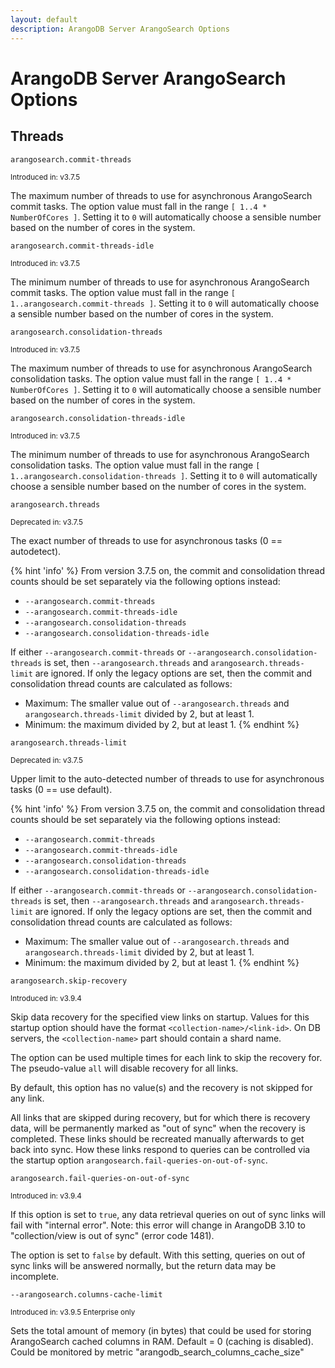 ```yaml
---
layout: default
description: ArangoDB Server ArangoSearch Options
---
```

# ArangoDB Server ArangoSearch Options

## Threads

`arangosearch.commit-threads`

<small>Introduced in: v3.7.5</small>

The maximum number of threads to use for asynchronous ArangoSearch commit tasks.
The option value must fall in the range `[ 1..4 * NumberOfCores ]`.
Setting it to `0` will automatically choose a sensible number based on the
number of cores in the system.

`arangosearch.commit-threads-idle`

<small>Introduced in: v3.7.5</small>

The minimum number of threads to use for asynchronous ArangoSearch commit tasks.
The option value must fall in the range `[ 1..arangosearch.commit-threads ]`.
Setting it to `0` will automatically choose a sensible number based on the
number of cores in the system.

`arangosearch.consolidation-threads`

<small>Introduced in: v3.7.5</small>

The maximum number of threads to use for asynchronous ArangoSearch
consolidation tasks.
The option value must fall in the range `[ 1..4 * NumberOfCores ]`.
Setting it to `0` will automatically choose a sensible number based on the
number of cores in the system.

`arangosearch.consolidation-threads-idle`

<small>Introduced in: v3.7.5</small>

The minimum number of threads to use for asynchronous ArangoSearch
consolidation tasks.
The option value must fall in the range `[ 1..arangosearch.consolidation-threads ]`.
Setting it to `0` will automatically choose a sensible number based on the
number of cores in the system.

`arangosearch.threads`

<small>Deprecated in: v3.7.5</small>

The exact number of threads to use for asynchronous tasks (0 == autodetect).

{% hint 'info' %}
From version 3.7.5 on, the commit and consolidation thread counts should be
set separately via the following options instead:
- `--arangosearch.commit-threads`
- `--arangosearch.commit-threads-idle`
- `--arangosearch.consolidation-threads`
- `--arangosearch.consolidation-threads-idle`

If either `--arangosearch.commit-threads` or
`--arangosearch.consolidation-threads` is set, then `--arangosearch.threads`
and `arangosearch.threads-limit` are ignored. If only the legacy options are
set, then the commit and consolidation thread counts are calculated as follows:
- Maximum: The smaller value out of `--arangosearch.threads` and
  `arangosearch.threads-limit` divided by 2, but at least 1.
- Minimum: the maximum divided by 2, but at least 1.
{% endhint %}

`arangosearch.threads-limit`

<small>Deprecated in: v3.7.5</small>

Upper limit to the auto-detected number of threads to use for asynchronous
tasks (0 == use default).

{% hint 'info' %}
From version 3.7.5 on, the commit and consolidation thread counts should be
set separately via the following options instead:
- `--arangosearch.commit-threads`
- `--arangosearch.commit-threads-idle`
- `--arangosearch.consolidation-threads`
- `--arangosearch.consolidation-threads-idle`

If either `--arangosearch.commit-threads` or
`--arangosearch.consolidation-threads` is set, then `--arangosearch.threads`
and `arangosearch.threads-limit` are ignored. If only the legacy options are
set, then the commit and consolidation thread counts are calculated as follows:
- Maximum: The smaller value out of `--arangosearch.threads` and
  `arangosearch.threads-limit` divided by 2, but at least 1.
- Minimum: the maximum divided by 2, but at least 1.
{% endhint %}

`arangosearch.skip-recovery`

<small>Introduced in: v3.9.4</small>

Skip data recovery for the specified view links on startup. 
Values for this startup option should have the format `<collection-name>/<link-id>`.
On DB servers, the `<collection-name>` part should contain a shard name.

The option can be used multiple times for each link to skip the recovery for. 
The pseudo-value `all` will disable recovery for all links.

By default, this option has no value(s) and the recovery is not skipped for any
link.

All links that are skipped during recovery, but for which there is recovery data, 
will be permanently marked as "out of sync" when the recovery is 
completed. These links should be recreated manually afterwards to get back 
into sync. How these links respond to queries can be controlled
via the startup option `arangosearch.fail-queries-on-out-of-sync`.

`arangosearch.fail-queries-on-out-of-sync`

<small>Introduced in: v3.9.4</small>

If this option is set to `true`, any data retrieval queries on out of sync links 
will fail with "internal error". Note: this error will change in ArangoDB 3.10
to "collection/view is out of sync" (error code 1481).

The option is set to `false` by default. With this setting, queries on out of sync
links will be answered normally, but the return data may be incomplete.

`--arangosearch.columns-cache-limit`

<small>Introduced in: v3.9.5 Enterprise only</small>

Sets the total amount of memory (in bytes) that could be used for storing 
ArangoSearch cached columns in RAM. Default = 0 (caching is disabled).
Could be monitored by metric "arangodb_search_columns_cache_size"
